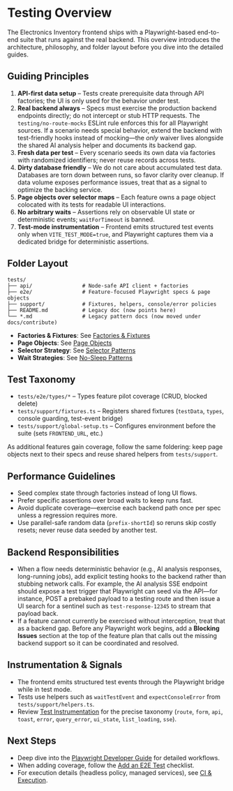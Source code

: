 # Testing Overview

The Electronics Inventory frontend ships with a Playwright-based end-to-end suite that runs against the real backend. This overview introduces the architecture, philosophy, and folder layout before you dive into the detailed guides.

## Guiding Principles

1. **API-first data setup** – Tests create prerequisite data through API factories; the UI is only used for the behavior under test.
2. **Real backend always** – Specs must exercise the production backend endpoints directly; do not intercept or stub HTTP requests. The `testing/no-route-mocks` ESLint rule enforces this for all Playwright sources. If a scenario needs special behavior, extend the backend with test-friendly hooks instead of mocking—the *only* waiver lives alongside the shared AI analysis helper and documents its backend gap.
3. **Fresh data per test** – Every scenario seeds its own data via factories with randomized identifiers; never reuse records across tests.
4. **Dirty database friendly** – We do not care about accumulated test data. Databases are torn down between runs, so favor clarity over cleanup. If data volume exposes performance issues, treat that as a signal to optimize the backing service.
5. **Page objects over selector maps** – Each feature owns a page object colocated with its tests for readable UI interactions.
6. **No arbitrary waits** – Assertions rely on observable UI state or deterministic events; `waitForTimeout` is banned.
7. **Test-mode instrumentation** – Frontend emits structured test events only when `VITE_TEST_MODE=true`, and Playwright captures them via a dedicated bridge for deterministic assertions.

## Folder Layout

```
tests/
├── api/                # Node-safe API client + factories
├── e2e/                # Feature-focused Playwright specs & page objects
├── support/            # Fixtures, helpers, console/error policies
├── README.md           # Legacy doc (now points here)
└── *.md                # Legacy pattern docs (now moved under docs/contribute)
```

- **Factories & Fixtures**: See [Factories & Fixtures](./factories_and_fixtures.md)
- **Page Objects**: See [Page Objects](./page_objects.md)
- **Selector Strategy**: See [Selector Patterns](./selector_patterns.md)
- **Wait Strategies**: See [No-Sleep Patterns](./no_sleep_patterns.md)

## Test Taxonomy

- `tests/e2e/types/*` – Types feature pilot coverage (CRUD, blocked delete)
- `tests/support/fixtures.ts` – Registers shared fixtures (`testData`, `types`, console guarding, test-event bridge)
- `tests/support/global-setup.ts` – Configures environment before the suite (sets `FRONTEND_URL`, etc.)

As additional features gain coverage, follow the same foldering: keep page objects next to their specs and reuse shared helpers from `tests/support`.

## Performance Guidelines

- Seed complex state through factories instead of long UI flows.
- Prefer specific assertions over broad waits to keep runs fast.
- Avoid duplicate coverage—exercise each backend path once per spec unless a regression requires more.
- Use parallel-safe random data (`prefix-shortId`) so reruns skip costly resets; never reuse data seeded by another test.

## Backend Responsibilities

- When a flow needs deterministic behavior (e.g., AI analysis responses, long-running jobs), add explicit testing hooks to the backend rather than stubbing network calls. For example, the AI analysis SSE endpoint should expose a test trigger that Playwright can seed via the API—for instance, POST a prebaked payload to a testing route and then issue a UI search for a sentinel such as `test-response-12345` to stream that payload back.
- If a feature cannot currently be exercised without interception, treat that as a backend gap. Before any Playwright work begins, add a **Blocking Issues** section at the top of the feature plan that calls out the missing backend support so it can be coordinated and resolved.

## Instrumentation & Signals

- The frontend emits structured test events through the Playwright bridge while in test mode.
- Tests use helpers such as `waitTestEvent` and `expectConsoleError` from `tests/support/helpers.ts`.
- Review [Test Instrumentation](../architecture/test_instrumentation.md) for the precise taxonomy (`route`, `form`, `api`, `toast`, `error`, `query_error`, `ui_state`, `list_loading`, `sse`).

## Next Steps

- Deep dive into the [Playwright Developer Guide](./playwright_developer_guide.md) for detailed workflows.
- When adding coverage, follow the [Add an E2E Test](../howto/add_e2e_test.md) checklist.
- For execution details (headless policy, managed services), see [CI & Execution](./ci_and_execution.md).

